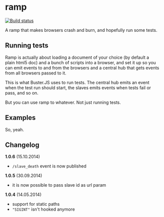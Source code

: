 # ramp

[![Build status](https://secure.travis-ci.org/busterjs/ramp.png?branch=master)](http://travis-ci.org/busterjs/ramp)

A ramp that makes browsers crash and burn, and hopefully run some tests.

## Running tests

Ramp is actually about loading a document of your choice (by default a plain html5 doc) and a bunch of scripts into a browser, and set it up so you can emit events to and from the browsers and a central hub that gets events from all browsers passed to it.

This is what Buster.JS uses to run tests. The central hub emits an event when the test run should start, the slaves emits events when tests fail or pass, and so on.

But you can use ramp to whatever. Not just running tests.

## Examples

So, yeah.


## Changelog

**1.0.6** (15.10.2014)

* `/slave_death` event is now published

**1.0.5** (30.09.2014)

* it is now possible to pass slave id as url param

**1.0.4** (14.05.2014)

* support for static paths
* `"SIGINT"` isn't hooked anymore
